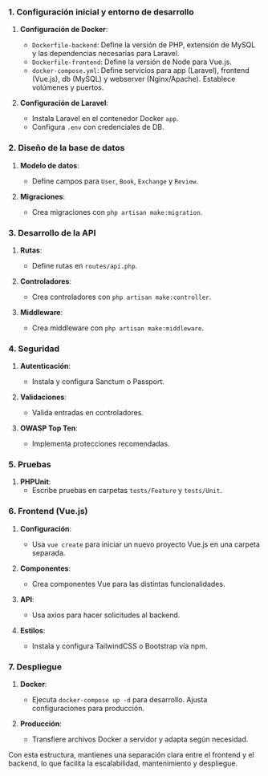 ### 1. Configuración inicial y entorno de desarrollo

1. **Configuración de Docker**: 
   - `Dockerfile-backend`: Define la versión de PHP, extensión de MySQL y las dependencias necesarias para Laravel.
   - `Dockerfile-frontend`: Define la versión de Node para Vue.js.
   - `docker-compose.yml`: Define servicios para app (Laravel), frontend (Vue.js), db (MySQL) y webserver (Nginx/Apache). Establece volúmenes y puertos.

2. **Configuración de Laravel**:
   - Instala Laravel en el contenedor Docker `app`.
   - Configura `.env` con credenciales de DB.

### 2. Diseño de la base de datos

1. **Modelo de datos**:
   - Define campos para `User`, `Book`, `Exchange` y `Review`.
   
2. **Migraciones**:
   - Crea migraciones con `php artisan make:migration`.

### 3. Desarrollo de la API

1. **Rutas**:
   - Define rutas en `routes/api.php`.
   
2. **Controladores**:
   - Crea controladores con `php artisan make:controller`.

3. **Middleware**:
   - Crea middleware con `php artisan make:middleware`.

### 4. Seguridad

1. **Autenticación**:
   - Instala y configura Sanctum o Passport.
   
2. **Validaciones**:
   - Valida entradas en controladores.

3. **OWASP Top Ten**:
   - Implementa protecciones recomendadas.

### 5. Pruebas

1. **PHPUnit**:
   - Escribe pruebas en carpetas `tests/Feature` y `tests/Unit`.

### 6. Frontend (Vue.js)

1. **Configuración**:
   - Usa `vue create` para iniciar un nuevo proyecto Vue.js en una carpeta separada.
   
2. **Componentes**:
   - Crea componentes Vue para las distintas funcionalidades.
   
3. **API**:
   - Usa axios para hacer solicitudes al backend.
   
4. **Estilos**:
   - Instala y configura TailwindCSS o Bootstrap vía npm.

### 7. Despliegue

1. **Docker**:
   - Ejecuta `docker-compose up -d` para desarrollo. Ajusta configuraciones para producción.
   
2. **Producción**:
   - Transfiere archivos Docker a servidor y adapta según necesidad.

Con esta estructura, mantienes una separación clara entre el frontend y el backend, lo que facilita la escalabilidad, mantenimiento y despliegue.